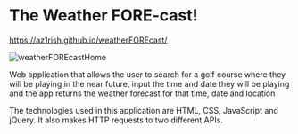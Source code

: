 # The Weather FORE-cast!

https://az1rish.github.io/weatherFOREcast/

![weatherFOREcastHome](https://user-images.githubusercontent.com/28610935/62069198-944d4180-b1ec-11e9-887c-460b7540c071.png)

Web application that allows the user to search for a golf course where they will be playing in the near future, input the time and date they will be playing and the app returns the weather forecast for that time, date and location

The technologies used in this application are HTML, CSS, JavaScript and jQuery. It also makes HTTP requests to two different APIs.